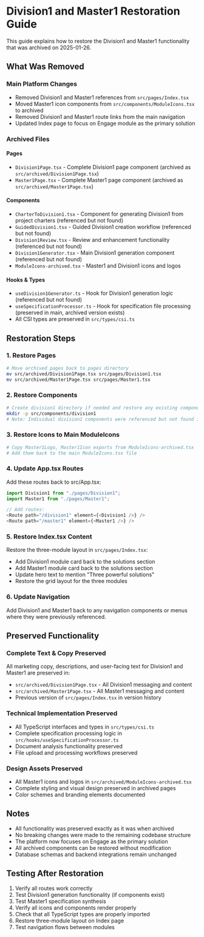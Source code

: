 
# Division1 and Master1 Restoration Guide

This guide explains how to restore the Division1 and Master1 functionality that was archived on 2025-01-26.

## What Was Removed

### Main Platform Changes
- Removed Division1 and Master1 references from `src/pages/Index.tsx`
- Moved Master1 icon components from `src/components/ModuleIcons.tsx` to archived
- Removed Division1 and Master1 route links from the main navigation
- Updated Index page to focus on Engage module as the primary solution

### Archived Files

#### Pages
- `Division1Page.tsx` - Complete Division1 page component (archived as `src/archived/Division1Page.tsx`)
- `Master1Page.tsx` - Complete Master1 page component (archived as `src/archived/Master1Page.tsx`)

#### Components  
- `CharterToDivision1.tsx` - Component for generating Division1 from project charters (referenced but not found)
- `GuidedDivision1.tsx` - Guided Division1 creation workflow (referenced but not found)
- `Division1Review.tsx` - Review and enhancement functionality (referenced but not found)
- `Division1Generator.tsx` - Main Division1 generation component (referenced but not found)
- `ModuleIcons-archived.tsx` - Master1 and Division1 icons and logos

#### Hooks & Types
- `useDivision1Generator.ts` - Hook for Division1 generation logic (referenced but not found)
- `useSpecificationProcessor.ts` - Hook for specification file processing (preserved in main, archived version exists)
- All CSI types are preserved in `src/types/csi.ts`

## Restoration Steps

### 1. Restore Pages
```bash
# Move archived pages back to pages directory
mv src/archived/Division1Page.tsx src/pages/Division1.tsx
mv src/archived/Master1Page.tsx src/pages/Master1.tsx
```

### 2. Restore Components
```bash
# Create division1 directory if needed and restore any existing components
mkdir -p src/components/division1
# Note: Individual division1 components were referenced but not found in codebase
```

### 3. Restore Icons to Main ModuleIcons
```bash
# Copy Master1Logo, Master1Icon exports from ModuleIcons-archived.tsx
# Add them back to the main ModuleIcons.tsx file
```

### 4. Update App.tsx Routes
Add these routes back to src/App.tsx:
```typescript
import Division1 from "./pages/Division1";
import Master1 from "./pages/Master1";

// Add routes:
<Route path="/division1" element={<Division1 />} />
<Route path="/master1" element={<Master1 />} />
```

### 5. Restore Index.tsx Content
Restore the three-module layout in `src/pages/Index.tsx`:
- Add Division1 module card back to the solutions section
- Add Master1 module card back to the solutions section  
- Update hero text to mention "Three powerful solutions"
- Restore the grid layout for the three modules

### 6. Update Navigation
Add Division1 and Master1 back to any navigation components or menus where they were previously referenced.

## Preserved Functionality

### Complete Text & Copy Preserved
All marketing copy, descriptions, and user-facing text for Division1 and Master1 are preserved in:
- `src/archived/Division1Page.tsx` - All Division1 messaging and content
- `src/archived/Master1Page.tsx` - All Master1 messaging and content
- Previous version of `src/pages/Index.tsx` in version history

### Technical Implementation Preserved
- All TypeScript interfaces and types in `src/types/csi.ts`
- Complete specification processing logic in `src/hooks/useSpecificationProcessor.ts`
- Document analysis functionality preserved
- File upload and processing workflows preserved

### Design Assets Preserved
- All Master1 icons and logos in `src/archived/ModuleIcons-archived.tsx`
- Complete styling and visual design preserved in archived pages
- Color schemes and branding elements documented

## Notes
- All functionality was preserved exactly as it was when archived
- No breaking changes were made to the remaining codebase structure
- The platform now focuses on Engage as the primary solution
- All archived components can be restored without modification
- Database schemas and backend integrations remain unchanged

## Testing After Restoration
1. Verify all routes work correctly
2. Test Division1 generation functionality (if components exist)
3. Test Master1 specification synthesis
4. Verify all icons and components render properly
5. Check that all TypeScript types are properly imported
6. Restore three-module layout on Index page
7. Test navigation flows between modules

